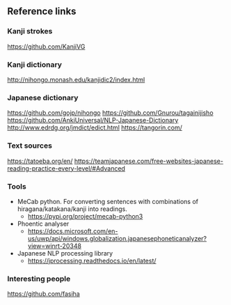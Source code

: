 ## Reference links

### Kanji strokes
https://github.com/KanjiVG

### Kanji dictionary
http://nihongo.monash.edu/kanjidic2/index.html

### Japanese dictionary
https://github.com/gojp/nihongo
https://github.com/Gnurou/tagainijisho
https://github.com/AnkiUniversal/NLP-Japanese-Dictionary
http://www.edrdg.org/jmdict/edict.html
https://tangorin.com/

### Text sources
https://tatoeba.org/en/
https://teamjapanese.com/free-websites-japanese-reading-practice-every-level/#Advanced

### Tools
- MeCab python. For converting sentences with combinations of hiragana/katakana/kanji into readings. 
  - https://pypi.org/project/mecab-python3
- Phoentic analyser
  - https://docs.microsoft.com/en-us/uwp/api/windows.globalization.japanesephoneticanalyzer?view=winrt-20348
- Japanese NLP processing library
  - https://jprocessing.readthedocs.io/en/latest/


### Interesting people

https://github.com/fasiha